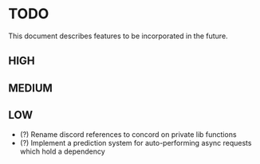 # TODO

This document describes features to be incorporated in the future.

## HIGH

## MEDIUM

## LOW

- (?) Rename discord references to concord on private lib functions
- (?) Implement a prediction system for auto-performing async requests which hold a dependency

  

